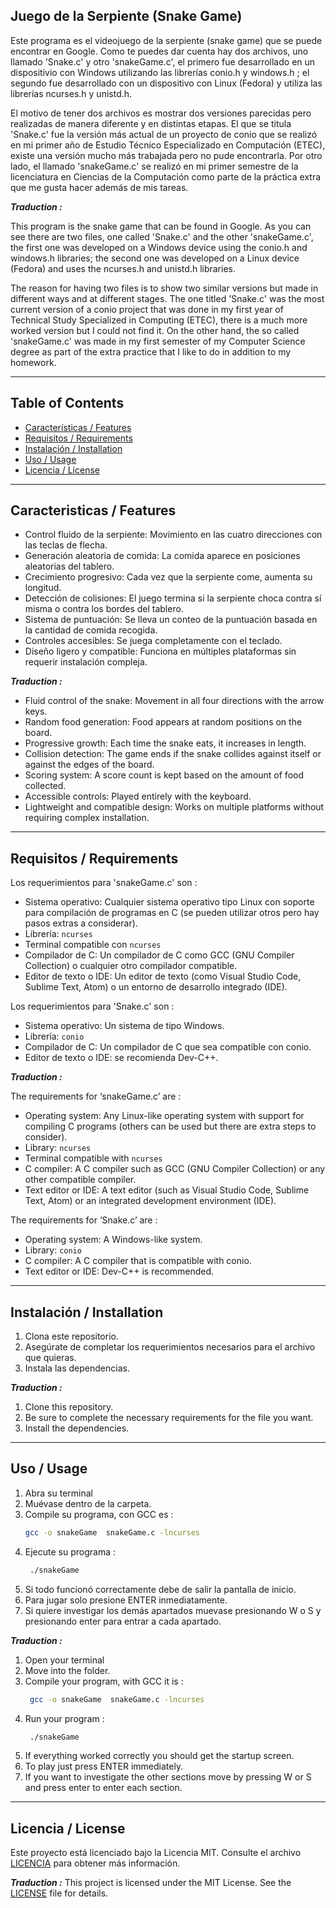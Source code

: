 ## Juego de la Serpiente (Snake Game)

Este programa es el videojuego de la serpiente (snake game) que se puede encontrar en Google. Como te puedes dar cuenta hay dos archivos, uno llamado 'Snake.c' y otro 'snakeGame.c', el primero fue 
desarrollado en un dispositivio con Windows utilizando las librerías conio.h y windows.h ; el segundo fue desarrollado con un dispositivo con Linux (Fedora) y utiliza las librerías ncurses.h y unistd.h.

El motivo de tener dos archivos es mostrar dos versiones parecidas pero realizadas de manera diferente y en distintas etapas. El que se titula 'Snake.c' fue la versión más actual de 
un proyecto de conio que se realizó en mi primer año de Estudio Técnico Especializado en Computación (ETEC), existe una versión mucho más trabajada pero no pude encontrarla. Por otro lado, 
el llamado 'snakeGame.c' se realizó en mi primer semestre de la licenciatura en Ciencias de la Computación como parte de la práctica extra que me gusta hacer además de mis tareas.

***Traduction :***

This program is the snake game that can be found in Google. As you can see there are two files, one called 'Snake.c' and the other 'snakeGame.c', the first one was 
developed on a Windows device using the conio.h and windows.h libraries; the second one was developed on a Linux device (Fedora) and uses the ncurses.h and unistd.h libraries.

The reason for having two files is to show two similar versions but made in different ways and at different stages. The one titled 'Snake.c' was the most current version of 
a conio project that was done in my first year of Technical Study Specialized in Computing (ETEC), there is a much more worked version but I could not find it. On the other hand, 
the so called 'snakeGame.c' was made in my first semester of my Computer Science degree as part of the extra practice that I like to do in addition to my homework.

---

## Table of Contents

- [Características / Features](#caracteristicas--features)
- [Requisitos / Requirements](#requisitos--requirements)
- [Instalación / Installation](#instalación--installation)
- [Uso / Usage](#uso--usage)
- [Licencia / License](#licencia--license)

---

## Caracteristicas / Features

 - Control fluido de la serpiente: Movimiento en las cuatro direcciones con las teclas de flecha.
 - Generación aleatoria de comida: La comida aparece en posiciones aleatorias del tablero.
 - Crecimiento progresivo: Cada vez que la serpiente come, aumenta su longitud.
 - Detección de colisiones: El juego termina si la serpiente choca contra sí misma o contra los bordes del tablero.
 - Sistema de puntuación: Se lleva un conteo de la puntuación basada en la cantidad de comida recogida.
 - Controles accesibles: Se juega completamente con el teclado.
 - Diseño ligero y compatible: Funciona en múltiples plataformas sin requerir instalación compleja.

***Traduction :***

 - Fluid control of the snake: Movement in all four directions with the arrow keys.
 - Random food generation: Food appears at random positions on the board.
 - Progressive growth: Each time the snake eats, it increases in length.
 - Collision detection: The game ends if the snake collides against itself or against the edges of the board.
 - Scoring system: A score count is kept based on the amount of food collected.
 - Accessible controls: Played entirely with the keyboard.
 - Lightweight and compatible design: Works on multiple platforms without requiring complex installation.



---

## Requisitos / Requirements

Los requerimientos para 'snakeGame.c' son :

- Sistema operativo: Cualquier sistema operativo tipo Linux con soporte para compilación de programas en C (se pueden utilizar otros pero hay pasos extras a considerar).
- Librería: `ncurses`
- Terminal compatible con `ncurses`
- Compilador de C: Un compilador de C como GCC (GNU Compiler Collection) o cualquier otro compilador compatible.
- Editor de texto o IDE: Un editor de texto (como Visual Studio Code, Sublime Text, Atom) o un entorno de desarrollo integrado (IDE).

Los requerimientos para 'Snake.c' son :
 
 - Sistema operativo: Un sistema de tipo Windows.
 - Librería: `conio`
 - Compilador de C: Un compilador de C que sea compatible con conio.
 - Editor de texto o IDE: se recomienda Dev-C++.

***Traduction :***

The requirements for ‘snakeGame.c’ are :

- Operating system: Any Linux-like operating system with support for compiling C programs (others can be used but there are extra steps to consider).
- Library: `ncurses`
- Terminal compatible with `ncurses`
- C compiler: A C compiler such as GCC (GNU Compiler Collection) or any other compatible compiler.
- Text editor or IDE: A text editor (such as Visual Studio Code, Sublime Text, Atom) or an integrated development environment (IDE).

The requirements for ‘Snake.c’ are :
 
 - Operating system: A Windows-like system.
 - Library: `conio`
 - C compiler: A C compiler that is compatible with conio.
 - Text editor or IDE: Dev-C++ is recommended.


---

## Instalación / Installation
1. Clona este repositorio.
2. Asegúrate de completar los requerimientos necesarios para el archivo que quieras.
3. Instala las dependencias.

***Traduction :***

1. Clone this repository.
2. Be sure to complete the necessary requirements for the file you want.
3. Install the dependencies.



---

## Uso / Usage
1. Abra su terminal
2. Muévase dentro de la carpeta.
3. Compile su programa, con GCC es :
    ```bash
    gcc -o snakeGame  snakeGame.c -lncurses
    ```
4. Ejecute su programa :
   ```bash
    ./snakeGame
    ```
5. Si todo funcionó correctamente debe de salir la pantalla de inicio.
6. Para jugar solo presione ENTER inmediatamente.
7. Si quiere investigar los demás apartados muevase presionando W o S y presionando enter para entrar a cada apartado.

***Traduction :***

1. Open your terminal
2. Move into the folder.
3. Compile your program, with GCC it is :
   ```bash
    gcc -o snakeGame  snakeGame.c -lncurses
    ```
4. Run your program :
   ```bash
    ./snakeGame
    ```
5. If everything worked correctly you should get the startup screen.
6. To play just press ENTER immediately.
7. If you want to investigate the other sections move by pressing W or S and press enter to enter each section.


---

## Licencia / License
Este proyecto está licenciado bajo la Licencia MIT. Consulte el archivo [LICENCIA](LICENCIA) para obtener más información.

***Traduction :***
This project is licensed under the MIT License. See the [LICENSE](LICENSE) file for details.

